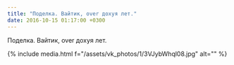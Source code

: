 ```yaml
---
title: "Поделка. Вайтик, over дохуя лет."
date: 2016-10-15 01:17:00 +0300
---
```


Поделка. Вайтик, over дохуя лет.

{% include media.html f="/assets/vk_photos/1/3VJybWhql08.jpg" alt="" %}
